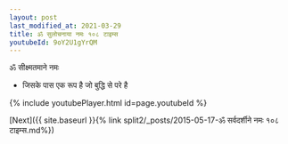 ```yaml
---
layout: post
last_modified_at: 2021-03-29
title: ॐ सुलोचनाया नमः १०८ टाइम्स
youtubeId: 9oY2U1gYrQM
---
```

 
 
 ॐ सीक्ष्मतमाने नमः  
 
 -  जिसके पास एक रूप है जो बुद्धि से परे है 
 
  
 
  
 
 
 
 
 
 


{% include youtubePlayer.html id=page.youtubeId %}
 
[Next]({{ site.baseurl }}{% link  split2/_posts/2015-05-17-ॐ सर्वदर्शीने नमः १०८ टाइम्स.md%})
 

